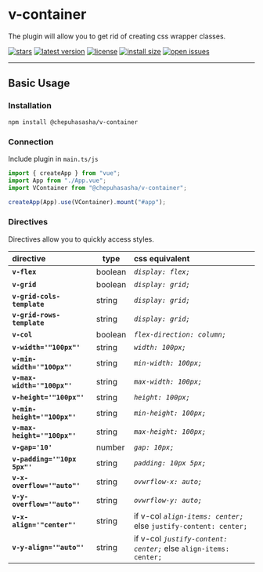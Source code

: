# v-container

The plugin will allow you to get rid of creating css wrapper classes.

[![stars](https://badgen.net/github/stars/chepuhasasha/v-container)](https://github.com/chepuhasasha/v-container)
[![latest version](https://badgen.net/npm/v/@chepuhasasha/v-container)](https://github.com/chepuhasasha/v-container)
[![license](https://badgen.net/github/license/chepuhasasha/v-container?color=cyan)](https://github.com/chepuhasasha/v-container/blob/main/LICENSE)
[![install size](https://badgen.net/packagephobia/install/@chepuhasasha/v-container?label=npm+install)](https://packagephobia.now.sh/result?p=@chepuhasasha/v-container)
[![open issues](https://badgen.net/github/open-issues/chepuhasasha/v-container?label=issues)](https://github.com/chepuhasasha/v-container/issues)

---

## Basic Usage

### Installation

```
npm install @chepuhasasha/v-container
```

### Connection

Include plugin in `main.ts/js`

```js
import { createApp } from "vue";
import App from "./App.vue";
import VContainer from "@chepuhasasha/v-container";

createApp(App).use(VContainer).mount("#app");
```

### Directives

Directives allow you to quickly access styles.

| directive                    | type    | css equivalent                                                    |
| :--------------------------- | ------- | :---------------------------------------------------------------- |
| **`v-flex`**                 | boolean | _`display: flex;`_                                                |
| **`v-grid`**                 | boolean | _`display: grid;`_                                                |
| **`v-grid-cols-template`**   | string  | _`display: grid;`_                                                |
| **`v-grid-rows-template`**   | string  | _`display: grid;`_                                                |
| **`v-col`**                  | boolean | _`flex-direction: column;`_                                       |
| **`v-width='"100px"'`**      | string  | _`width: 100px;`_                                                 |
| **`v-min-width='"100px"'`**  | string  | _`min-width: 100px;`_                                             |
| **`v-max-width='"100px"'`**  | string  | _`max-width: 100px;`_                                             |
| **`v-height='"100px"'`**     | string  | _`height: 100px;`_                                                |
| **`v-min-height='"100px"'`** | string  | _`min-height: 100px;`_                                            |
| **`v-max-height='"100px"'`** | string  | _`max-height: 100px;`_                                            |
| **`v-gap='10'`**             | number  | _`gap: 10px;`_                                                    |
| **`v-padding='"10px 5px"'`** | string  | _`padding: 10px 5px;`_                                            |
| **`v-x-overflow='"auto"'`**  | string  | _`ovwrflow-x: auto;`_                                             |
| **`v-y-overflow='"auto"'`**  | string  | _`ovwrflow-y: auto;`_                                             |
| **`v-x-align='"center"'`**   | string  | if v-col _`align-items: center;`_ else `justify-content: center;` |
| **`v-y-align='"auto"'`**     | string  | if v-col _`justify-content: center;`_ else `align-items: center;` |
